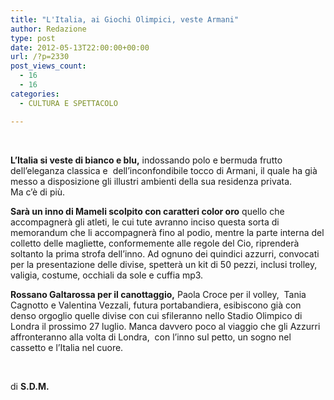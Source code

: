 ```yaml
---
title: "L'Italia, ai Giochi Olimpici, veste Armani"
author: Redazione
type: post
date: 2012-05-13T22:00:00+00:00
url: /?p=2330
post_views_count:
  - 16
  - 16
categories:
  - CULTURA E SPETTACOLO

---
```

&nbsp;

**L&#8217;Italia si veste di bianco e blu,** indossando polo e bermuda frutto dell&#8217;eleganza classica e&nbsp; dell&#8217;inconfondibile tocco di Armani, il quale ha gi&agrave; messo a disposizione gli illustri ambienti della sua residenza privata.  
Ma c&#8217;&egrave; di pi&ugrave;. 

**Sar&agrave; un inno di Mameli scolpito con caratteri color oro** quello che accompagner&agrave; gli atleti, le cui tute avranno inciso questa sorta di memorandum che li accompagner&agrave; fino al podio, mentre la parte interna del colletto delle magliette, conformemente alle regole del Cio, riprender&agrave; soltanto la prima strofa dell&#8217;inno. Ad ognuno dei quindici azzurri, convocati per la presentazione delle divise, spetter&agrave; un kit di 50 pezzi, inclusi trolley, valigia, costume, occhiali da sole e cuffia mp3. 

**Rossano Galtarossa per il canottaggio,** Paola Croce per il volley,&nbsp; Tania Cagnotto e Valentina Vezzali, futura portabandiera, esibiscono gi&agrave; con denso orgoglio quelle divise con cui sfileranno nello Stadio Olimpico di Londra il prossimo 27 luglio. Manca davvero poco al viaggio che gli Azzurri affronteranno alla volta di Londra,&nbsp; con l&#8217;inno sul petto, un sogno nel cassetto e l&#8217;Italia nel cuore.

&nbsp;

di **S.D.M.**

&nbsp;

&nbsp;

&nbsp;

&nbsp;